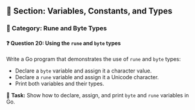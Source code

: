 ## 📘 Section: Variables, Constants, and Types  
### 🔹 Category: Rune and Byte Types  
#### ❓ Question 20: Using the `rune` and `byte` types

Write a Go program that demonstrates the use of `rune` and `byte` types:

- Declare a `byte` variable and assign it a character value.
- Declare a `rune` variable and assign it a Unicode character.
- Print both variables and their types.

🔧 **Task:** Show how to declare, assign, and print `byte` and `rune` variables in Go.
